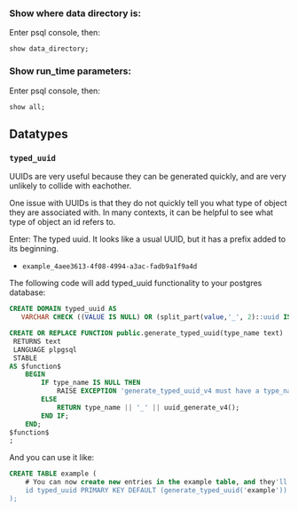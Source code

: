 ### Show where data directory is:
Enter psql console, then:

    show data_directory;

### Show run_time parameters:
Enter psql console, then:

    show all;

## Datatypes
### `typed_uuid`
UUIDs are very useful because they can be generated quickly, and are very unlikely to collide with eachother.

One issue with UUIDs is that they do not quickly tell you what type of object they are associated with. In many contexts, it can be helpful to see what type of object an id refers to.

Enter: The typed uuid. It looks like a usual UUID, but it has a prefix added to its beginning.
- `example_4aee3613-4f08-4994-a3ac-fadb9a1f9a4d`

The following code will add typed_uuid functionality to your postgres database:
```sql
CREATE DOMAIN typed_uuid AS 
   VARCHAR CHECK ((VALUE IS NULL) OR (split_part(value,'_', 2)::uuid IS NOT NULL));

CREATE OR REPLACE FUNCTION public.generate_typed_uuid(type_name text)
 RETURNS text
 LANGUAGE plpgsql
 STABLE
AS $function$	
	BEGIN
        IF type_name IS NULL THEN
            RAISE EXCEPTION 'generate_typed_uuid_v4 must have a type_name passed to it.';
        ELSE
            RETURN type_name || '_' || uuid_generate_v4();
        END IF;     
	END;                  
$function$
;
```

And you can use it like:

```sql
CREATE TABLE example (
    # You can now create new entries in the example table, and they'll automatically have `example_UUID` ids attached to them :)
    id typed_uuid PRIMARY KEY DEFAULT (generate_typed_uuid('example'))
);
```

